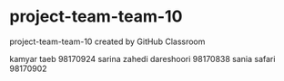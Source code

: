 # project-team-team-10
project-team-team-10 created by GitHub Classroom



kamyar taeb 98170924
sarina zahedi dareshoori 98170838
sania safari 98170902

